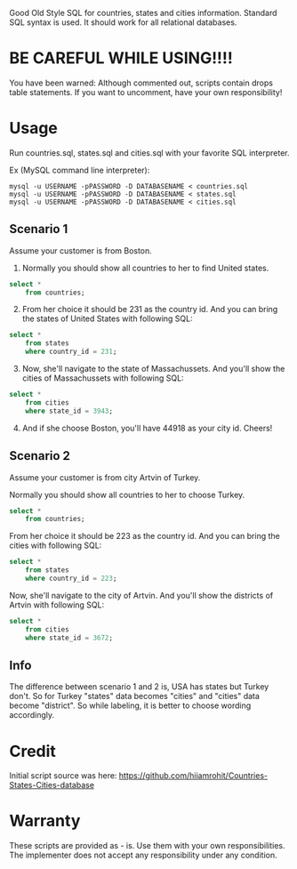 
Good Old Style SQL for countries, states and cities information. Standard SQL syntax is used. It should work for all relational databases.

# BE CAREFUL WHILE USING!!!!

You have been warned: Although commented out, scripts contain drops table statements. If you want to uncomment, have your own responsibility!

# Usage
Run countries.sql, states.sql and cities.sql with your favorite SQL interpreter.

Ex (MySQL command line interpreter): 
```{r, engine='bash', count_lines}
mysql -u USERNAME -pPASSWORD -D DATABASENAME < countries.sql 
mysql -u USERNAME -pPASSWORD -D DATABASENAME < states.sql 
mysql -u USERNAME -pPASSWORD -D DATABASENAME < cities.sql 
```

## Scenario 1

Assume your customer is from Boston.

1. Normally you should show all countries to her to find United states.
```SQL
select *
	from countries;
```

2. From her choice it should be 231 as the country id. And you can bring the states of United States with following SQL:
```SQL
select *
	from states
	where country_id = 231;
```

3. Now, she'll navigate to the state of Massachussets. And you'll show the cities of Massachussets with following SQL:
```SQL
select *
	from cities
	where state_id = 3943;
```

4. And if she choose Boston, you'll have 44918 as your city id. Cheers!

## Scenario 2

Assume your customer is from city Artvin of Turkey.

Normally you should show all countries to her to choose Turkey.
```SQL
select *
	from countries;
```

From her choice it should be 223 as the country id. And you can bring the cities with following SQL:
```SQL
select *
	from states
	where country_id = 223;
```

Now, she'll navigate to the city of Artvin. And you'll show the districts of Artvin with following SQL:
```SQL
select *
	from cities
	where state_id = 3672;
```

## Info

The difference between scenario 1 and 2 is, USA has states but Turkey don't. So for Turkey "states" data becomes "cities" and "cities" data become "district". So while labeling, it is better to choose wording accordingly.

# Credit
Initial script source was here: https://github.com/hiiamrohit/Countries-States-Cities-database

# Warranty
These scripts are provided as - is. Use them with your own responsibilities. The implementer does not accept any responsibility under any condition.